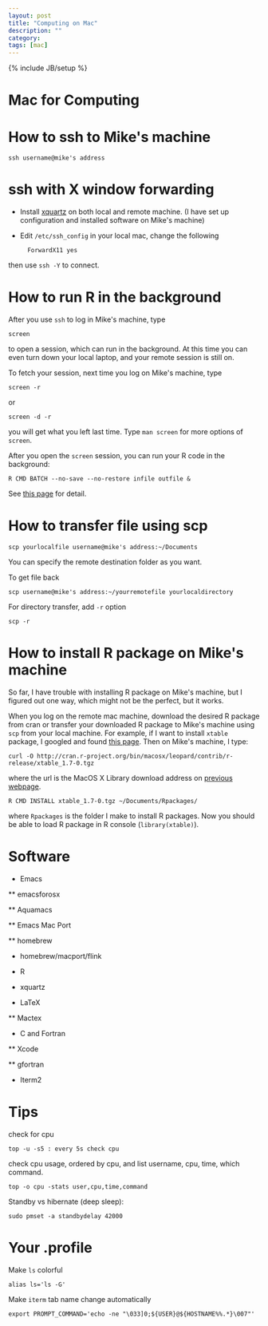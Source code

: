 ```yaml
---
layout: post
title: "Computing on Mac"
description: ""
category: 
tags: [mac]
---
```

{% include JB/setup %}

Mac for Computing
==========

# How to ssh to Mike's machine #

	ssh username@mike's address
	
# ssh with X window forwarding #

- Install [xquartz](http://xquartz.macosforge.org/) on both local and remote machine. (I have set up configuration and installed software on Mike's machine) 
- Edit `/etc/ssh_config` in your local mac, change the following

	    ForwardX11 yes
		
then use `ssh -Y` to connect.

# How to run R in the background #

After you use `ssh` to log in Mike's machine, type 

	screen 
	
to open a session, which can run in the background. At this time you can even turn down your local laptop, and your remote session is still on. 

To fetch your session, next time you log on Mike's machine, type

	screen -r 
	
or 

	screen -d -r 
	
you will get what you left last time. Type `man screen` for more options of `screen`. 

After you open the `screen` session, you can run your R code in the background:

	R CMD BATCH --no-save --no-restore infile outfile &
	
See [this page](http://www.stat.ufl.edu/system/R-background.shtml) for detail. 

# How to transfer file using scp #

	scp yourlocalfile username@mike's address:~/Documents
	
You can specify the remote destination folder as you want. 

To get file back 

	scp username@mike's address:~/yourremotefile yourlocaldirectory

For directory transfer, add `-r` option

	scp -r 
	
# How to install R package on Mike's machine #

So far, I have trouble with installing R package on Mike's machine, but I figured out one way, which might not be the perfect, but it works. 

When you log on the remote mac machine, download the desired R package from cran or transfer your downloaded R package to Mike's machine using `scp` from your local machine. For example, if I want to install `xtable` package, I googled and found [this page](http://cran.r-project.org/web/packages/xtable/index.html). Then on Mike's machine, I type:

	curl -O http://cran.r-project.org/bin/macosx/leopard/contrib/r-release/xtable_1.7-0.tgz
	
where the url is the MacOS X Library download address on [previous webpage](http://cran.r-project.org/web/packages/xtable/index.html). 

	R CMD INSTALL xtable_1.7-0.tgz ~/Documents/Rpackages/
	
where `Rpackages` is the folder I make to install R packages. Now you should be able to load R package in R console (`library(xtable)`). 

# Software #

* Emacs

** emacsforosx

** Aquamacs

** Emacs Mac Port

** homebrew

* homebrew/macport/flink

* R 

* xquartz

* LaTeX

** Mactex

* C and Fortran

** Xcode

** gfortran

* Iterm2

# Tips #

check for cpu

	top -u -s5 : every 5s check cpu

check cpu usage, ordered by cpu, and list username, cpu, time, which command. 

	top -o cpu -stats user,cpu,time,command

Standby vs hibernate (deep sleep):

	sudo pmset -a standbydelay 42000

# Your .profile #

Make `ls` colorful

	alias ls='ls -G'

Make `iterm` tab name change automatically

	export PROMPT_COMMAND='echo -ne "\033]0;${USER}@${HOSTNAME%%.*}\007"'
	


